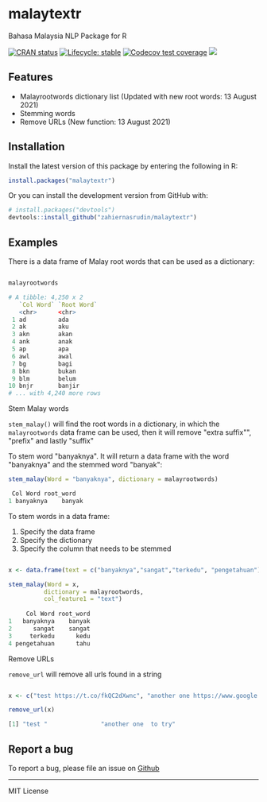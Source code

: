 # malaytextr
Bahasa Malaysia NLP Package for R

 <!-- badges: start -->
  [![CRAN status](https://www.r-pkg.org/badges/version/malaytextr)](https://CRAN.R-project.org/package=malaytextr)
  [![Lifecycle: stable](https://img.shields.io/badge/lifecycle-stable-brightgreen.svg)](https://lifecycle.r-lib.org/articles/stages.html#stable)
  [![Codecov test coverage](https://codecov.io/gh/zahiernasrudin/malaytextr/branch/master/graph/badge.svg)](https://app.codecov.io/gh/zahiernasrudin/malaytextr/branch/master)
  [![](https://cranlogs.r-pkg.org/badges/grand-total/malaytextr)](https://cran.r-project.org/package=MALAYTEXTR)
  <!-- badges: end -->

## Features
- Malayrootwords dictionary list (Updated with new root words: 13 August 2021)
- Stemming words
- Remove URLs (New function: 13 August 2021)

## Installation

Install the latest version of this package by entering the following in R:

```r
install.packages("malaytextr")
```

Or you can install the development version from GitHub with:

```r
# install.packages("devtools")
devtools::install_github("zahiernasrudin/malaytextr")
```

## Examples

There is a data frame of Malay root words that can be used as a dictionary:

```r

malayrootwords

# A tibble: 4,250 x 2
   `Col Word` `Root Word`
   <chr>      <chr>      
 1 ad         ada        
 2 ak         aku        
 3 akn        akan       
 4 ank        anak       
 5 ap         apa        
 6 awl        awal       
 7 bg         bagi       
 8 bkn        bukan      
 9 blm        belum      
10 bnjr       banjir     
# ... with 4,240 more rows

```

Stem Malay words

`stem_malay()` will find the root words in a dictionary, in which the `malayrootwords` data frame can be used, then it will remove "extra suffix"", "prefix" and lastly "suffix"

To stem word "banyaknya". It will return a data frame with the word "banyaknya" and the stemmed word "banyak":

```r
stem_malay(Word = "banyaknya", dictionary = malayrootwords)

 Col Word root_word
1 banyaknya    banyak
```

To stem words in a data frame:
1. Specify the data frame
2. Specify the dictionary
3. Specify the column that needs to be stemmed


```r

x <- data.frame(text = c("banyaknya","sangat","terkedu", "pengetahuan"))

stem_malay(Word = x, 
          dictionary = malayrootwords, 
          col_feature1 = "text")
  
     Col Word root_word
1   banyaknya    banyak
2      sangat    sangat
3     terkedu      kedu
4 pengetahuan      tahu

```

Remove URLs

`remove_url` will remove all urls found in a string 

```r

x <- c("test https://t.co/fkQC2dXwnc", "another one https://www.google.com/ to try")

remove_url(x)

[1] "test "               "another one  to try"

```


## Report a bug

To report a bug, please file an issue on [Github](https://github.com/zahiernasrudin/malaytextr/issues)


-----

MIT License
